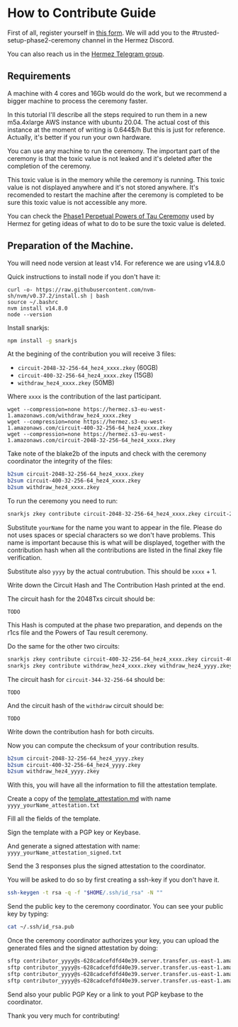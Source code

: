 
# How to Contribute Guide

First of all, register yourself in [this form](https://forms.gle/P2Kwuqew94FosvWq5). We will add you to the #trusted-setup-phase2-ceremony channel in the Hermez Discord.

You can also reach us in the [Hermez Telegram group](https://t.me/hermez_network).

## Requirements

A machine with 4 cores and 16Gb would do the work, but we recommend a bigger machine to process the ceremony faster.

In this tutorial I'll describe all the steps required to run them in a new m5a.4xlarge AWS instance with ubuntu 20.04. The actual cost of this instance at the moment of writing is 0.644$/h  But this is just for reference. Actually, it's better if you run your own hardware.

You can use any machine to run the ceremony. The important part of the ceremony is that the toxic value is not leaked and it's deleted after the completion of the ceremony.

This toxic value is in the memory while the ceremony is running. This toxic value is not displayed anywhere and it's not stored anywhere. It's recomended to restart the machine after the ceremony is completed to be sure this toxic value is not accessible any more.

You can check the [Phase1 Perpetual Powers of Tau Ceremony](https://github.com/weijiekoh/perpetualpowersoftau) used by Hermez for geting ideas of what to do to be sure the toxic value is deleted.

## Preparation of the Machine.

You will need node version at least v14. For reference we are using v14.8.0

Quick instructions to install node if you don't have it:

````
curl -o- https://raw.githubusercontent.com/nvm-sh/nvm/v0.37.2/install.sh | bash
source ~/.bashrc
nvm install v14.8.0
node --version
````

Install snarkjs:

````bash
npm install -g snarkjs
````

At the begining of the contribution you will receive 3 files:

* `circuit-2048-32-256-64_hez4_xxxx.zkey` (60GB)
* `circuit-400-32-256-64_hez4_xxxx.zkey`  (15GB)
* `withdraw_hez4_xxxx.zkey` (50MB)

Where `xxxx` is the contribution of the last participant.

````
wget --compression=none https://hermez.s3-eu-west-1.amazonaws.com/withdraw_hez4_xxxx.zkey
wget --compression=none https://hermez.s3-eu-west-1.amazonaws.com/circuit-400-32-256-64_hez4_xxxx.zkey
wget --compression=none https://hermez.s3-eu-west-1.amazonaws.com/circuit-2048-32-256-64_hez4_xxxx.zkey
````

Take note of the blake2b of the inputs and check with the ceremony coordinator the integrity of the files:
````bash
b2sum circuit-2048-32-256-64_hez4_xxxx.zkey
b2sum circuit-400-32-256-64_hez4_xxxx.zkey
b2sum withdraw_hez4_xxxx.zkey
````

To run the ceremony you need to run:

````bash
snarkjs zkey contribute circuit-2048-32-256-64_hez4_xxxx.zkey circuit-2048-32-256-64_hez4_yyyy.zkey -v -n=yourName
````

Substitute `yourName` for the name you want to appear in the file. Please do not uses spaces or special characters so we don't have problems.  This name is important because this is what will be displayed, together with the contribution hash when all the contributions are listed in the final zkey file verification.

Substitute also `yyyy` by the actual contrubution.  This should be `xxxx` + 1.

Write down the Circuit Hash and The Contribution Hash printed at the end.

The circuit hash for the 2048Txs circuit should be:

````
TODO
````

This Hash is computed at the phase two preparation, and depends on the r1cs file and the Powers of Tau result ceremony.

Do the same for the other two circuits:

````bash
snarkjs zkey contribute circuit-400-32-256-64_hez4_xxxx.zkey circuit-400-32-256-64_hez4_yyyy.zkey -v -n=yourName
snarkjs zkey contribute withdraw_hez4_xxxx.zkey withdraw_hez4_yyyy.zkey -v -n=yourName
````

The circuit hash for `circuit-344-32-256-64` should be:

````
TODO
````

And the circuit hash of the `withdraw` circuit should be:

````
TODO
````

Write down the contribution hash for both circuits.

Now you can compute the checksum of your contribution results.

````bash
b2sum circuit-2048-32-256-64_hez4_yyyy.zkey
b2sum circuit-400-32-256-64_hez4_yyyy.zkey
b2sum withdraw_hez4_yyyy.zkey
````

With this, you will have all the information to fill the attestation template.

Create a copy of the [template_attestation.md](template_attestation.md) with name `yyyy_yourName_attestation.txt`

Fill all the fields of the template.

Sign the template with a PGP key or Keybase.

And generate a signed attestation with name:
`yyyy_yourName_attestation_signed.txt`


Send the 3 responses plus the signed attestation to the coordinator.

You will be asked to do so by first creating a ssh-key if you don't have it.

````bash
ssh-keygen -t rsa -q -f "$HOME/.ssh/id_rsa" -N ""
````

Send the public key to the ceremony coordinator.
You can see your public key by typing:

````bash
cat ~/.ssh/id_rsa.pub
````

Once the ceremony coordinator authorizes your key, you can upload the generated files and the signed attestation by doing:

````bash
sftp contributor_yyyy@s-628cadcefdfd40e39.server.transfer.us-east-1.amazonaws.com <<< $'put circuit-2048-32-256-64_hez4_yyyy.zkey'
sftp contributor_yyyy@s-628cadcefdfd40e39.server.transfer.us-east-1.amazonaws.com <<< $'put circuit-400-32-256-64_hez4_yyyy.zkey'
sftp contributor_yyyy@s-628cadcefdfd40e39.server.transfer.us-east-1.amazonaws.com <<< $'put withdraw_hez4_yyyy.zkey'
sftp contributor_yyyy@s-628cadcefdfd40e39.server.transfer.us-east-1.amazonaws.com <<< $'put yyyy_YourName_attestation_signed.txt'
````

Send also your public PGP Key or a link to yout PGP keybase to the coordinator.

Thank you very much for contributing!
